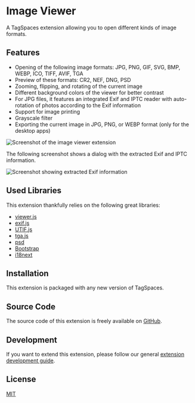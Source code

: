 # Image Viewer

A TagSpaces extension allowing you to open different kinds of image formats.

## Features

- Opening of the following image formats: JPG, PNG, GIF, SVG, BMP, WEBP, ICO, TIFF, AVIF, TGA
- Preview of these formats: CR2, NEF, DNG, PSD
- Zooming, flipping, and rotating of the current image
- Different background colors of the viewer for better contrast
- For JPG files, it features an integrated Exif and IPTC reader with auto-rotation of photos according to the Exif information
- Support for image printing
- Grayscale filter
- Exporting the current image in JPG, PNG, or WEBP format (only for the desktop apps)

![Screenshot of the image viewer extension](/media/extensions/viewer-image-lead.png)

The following screenshot shows a dialog with the extracted Exif and IPTC information.

![Screenshot showing extracted Exif information](/media/extensions/viewer-image-exif.png)

## Used Libraries

This extension thankfully relies on the following great libraries:

- [viewer.js](https://fengyuanchen.github.io/viewerjs/)
- [exif.js](https://github.com/exif-js/exif-js)
- [UTIF.js](https://github.com/photopea/UTIF.js/)
- [tga.js](https://github.com/vthibault/tga.js/)
- [psd](https://github.com/meltingice/psd.js/)
- [Bootstrap](https://getbootstrap.com/)
- [i18next](https://www.i18next.com/)

## Installation

This extension is packaged with any new version of TagSpaces.

## Source Code

The source code of this extension is freely available on [GitHub](https://github.com/tagspaces/tagspaces-extensions/tree/main/image-viewer).

## Development

If you want to extend this extension, please follow our general [extension development guide](/dev/extension-development-guide).

## License

[MIT](https://github.com/tagspaces/tagspaces-extensions/blob/main/image-viewer/LICENSE.txt)
